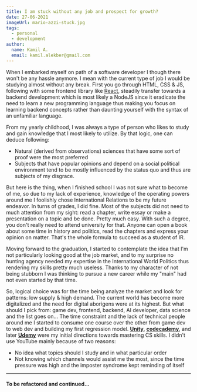 ```yaml
---
title: I am stuck without any job and prospect for growth?
date: 27-06-2021
imageUrl: mario-azzi-stuck.jpg
tags:
  - personal
  - development
author:
  name: Kamil A.
  email: kamil.alekber@gmail.com
---
```


When I embarked myself on path of a software developer I though there won't be any hassle anymore. I mean with the current type of job I would be studying almost without any break. First you go through HTML, CSS & JS, following with some frontend library like [React](https://reactjs.org/), steadily transfer towards a backend development which is most likely a NodeJS since it eradicate the need to learn a new programming language thus making you focus on learning backend concepts rather than daunting yourself with the syntax of an unfamiliar language.

From my yearly childhood, I was always a type of person who likes to study and gain knowledge that I most likely to utilize. By that logic, one can deduce following:

- Natural (derived from observations) sciences that have some sort of proof were the most preferred
- Subjects that have popular opinions and depend on a social political environment tend to be mostly influenced by the status quo and thus are subjects of my disgrace.

But here is the thing, when I finished school I was not sure what to become of me, so due to my lack of experience, knowledge of the operating powers around me I foolishly chose International Relations to be my future endeavor. In turns of grades, I did fine. Most of the subjects did not need to much attention from my sight: read a chapter, write essay or make a presentation on a topic and be done. Pretty much easy. With such a degree, you don't really need to attend university for that. Anyone can open a book about some time in history and politics, read the chapters and express your opinion on matter. That's the whole formula to succeed as a student of IR.

Moving forward to the graduation, I started to contemplate the idea that I'm not particularly looking good at the job market, and to my surprise no hunting agency needed my expertise in the International World Politics thus rendering my skills pretty much useless. Thanks to my character of not being stubborn I was thinking to pursue a new career while my "main" had not even started by that time.

So, logical choice was for the time being analyze the market and look for patterns: low supply & high demand. The current world has become more digitalized and the need for digital aborigens were at its highest. But what should I pick from: game dev, frontend, backend, AI developer, data science and the list goes on... The time constraint and the lack of technical people around me I started to consume one course over the other from game dev to web dev and building my first regression model. **[Unity](https://unity.com/)**, **[codecademy](https://www.codecademy.com/)**, and later **[Udemy](https://www.udemy.com/)** were my initial directions towards mastering CS skills. I didn't use YouTube mainly because of two reasons:

- No idea what topics should I study and in what particular order
- Not knowing which channels would assist me the most, since the time pressure was high and the imposter syndrome kept reminding of itself

---

#### To be refactored and continued...
